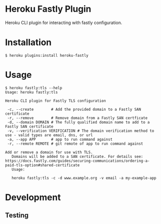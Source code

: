 # Heroku Fastly Plugin

Heroku CLI plugin for interacting with fastly configuration.

# Installation

```
$ heroku plugins:install heroku-fastly
```

# Usage

```
$ heroku fastly:tls --help
Usage: heroku fastly:tls

Heroku CLI plugin for Fastly TLS configuration

 -c, --create        # Add the provided domain to a Fastly SAN certificate
 -r, --remove        # Remove domain from a Fastly SAN certficate
 -d, --domain DOMAIN # The fully qualified domain name to add to a Fastly SAN certificate
 -v, --verification VERIFICATION # The domain verification method to use - valid types are email, dns, or url
 -a, --app APP       # app to run command against
 -r, --remote REMOTE # git remote of app to run command against

Add or remove a domain for use with TLS.
   Domains will be added to a SAN certificate. For details see: https://docs.fastly.com/guides/securing-communications/ordering-a-paid-tls-option#shared-certificate
   Usage:

   heroku fastly:tls -c -d www.example.org -v email -a my-example-app
```

# Development


## Testing



